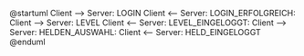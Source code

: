 @startuml
Client --> Server: LOGIN
Client <-- Server: LOGIN_ERFOLGREICH:<idNummer>
Client --> Server: LEVEL
Client <-- Server: LEVEL_EINGELOGGT:<level>
Client --> Server: HELDEN_AUSWAHL:<heldenNummer>
Client <-- Server: HELD_EINGELOGGT
@enduml

